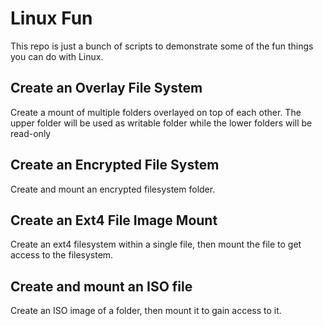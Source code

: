 # Linux Fun #

This repo is just a bunch of scripts to demonstrate some of the fun things you can do with Linux.

## Create an Overlay File System ##

Create a mount of multiple folders overlayed on top of each other. The upper folder will be used as writable folder while the lower folders will be read-only

## Create an Encrypted File System ##

Create and mount an encrypted filesystem folder.

## Create an Ext4 File Image Mount ##

Create an ext4 filesystem within a single file, then mount the file to get access to the filesystem.

## Create and mount an ISO file ##

Create an ISO image of a folder, then mount it to gain access to it.
